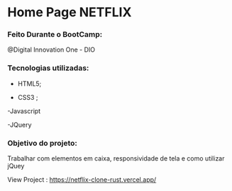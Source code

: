 # Home Page NETFLIX

### Feito Durante o BootCamp:
@Digital Innovation One - DIO

### Tecnologias utilizadas:

- HTML5; 

- CSS3 ;

-Javascript

-JQuery

### Objetivo do projeto:

Trabalhar com elementos em caixa, responsividade de tela e como utilizar jQuey

View Project : https://netflix-clone-rust.vercel.app/
